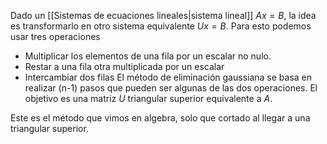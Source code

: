 Dado un [[Sistemas de ecuaciones lineales|sistema lineal]] $Ax=B$, la idea es transformarlo en otro sistema equivalente $Ux=B$. Para esto podemos usar tres operaciones
- Multiplicar los elementos de una fila por un escalar no nulo.
- Restar a una fila otra multiplicada por un escalar
- Intercambiar dos filas
El método de eliminación gaussiana se basa en realizar (n-1) pasos que pueden ser algunas de las dos operaciones. El objetivo es una matriz $U$ triangular superior equivalente a $A$.

Este es el método que vimos en algebra, solo que cortado al llegar a una triangular superior.